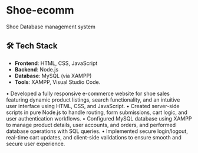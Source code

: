 # Shoe-ecomm
Shoe Database management system

## 🛠️ Tech Stack

- **Frontend**: HTML, CSS, JavaScript
- **Backend**: Node.js
- **Database**: MySQL (via XAMPP)
- **Tools**: XAMPP, Visual Studio Code.
  
• Developed a fully responsive e-commerce website for shoe sales featuring dynamic product listings, search 
functionality, and an intuitive user interface using HTML, CSS, and JavaScript. 
• Created server-side scripts in pure Node.js to handle routing, form submissions, cart logic, and user authentication 
workflows. 
• Configured MySQL database using XAMPP to manage product details, user accounts, and orders, and performed 
database operations with SQL queries. 
• Implemented secure login/logout, real-time cart updates, and client-side validations to ensure smooth and secure 
user experience. 
